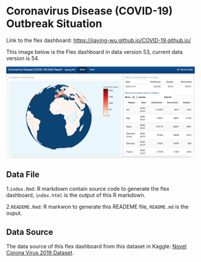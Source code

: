 
Coronavirus Disease (COVID-19) Outbreak Situation
=================================================

Link to the flex dashboard: <https://jiaying-wu.github.io/COVID-19.github.io/>

This image below is the Flex dashboard in data version 53, current data version is 54.

![](image/COVID19_flexdashboard_version_2.png)

Data File
---------

1.`index.Rmd`: R markdown contain source code to generate the flex dashboard, `index.html` is the output of this R markdown.

2.`READEME.Rmd`: R markwon to generate this READEME file, `README.md` is the ouput.

Data Source
-----------

The data source of this flex dashboard from this dataset in Kaggle: [Novel Corona Virus 2019 Dataset](https://www.kaggle.com/sudalairajkumar/novel-corona-virus-2019-dataset).
